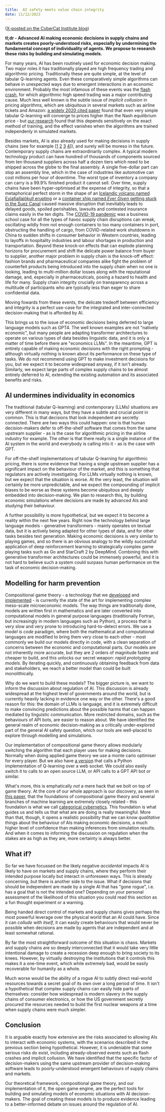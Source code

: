 ```yaml
---
title:  AI safety meets value chain integrity
date: 11/12/2023
---
```


([X-posted on the CyberCat Institute blog](https://cybercat.institute/2023/12/11/ai-safety-meets-value-chain-integrity/))

**tl;dr - Advanced AI making economic decisions in supply chains and markets creates poorly-understood risks, especially by undermining the fundamental concept of individuality of agents. We propose to research these risks by building and simulating models.**

For many years, AI has been routinely used for economic decision making. Two major roles it has traditionally played are high frequency trading and algorithmic pricing. Traditionally these are quite simple, at the level of tabular Q-learning agents. Even these comparatively simple algorithms can behave in unexpected ways due to emergent interactions in an economic environment. Probably the most infamous of these events was the [flash crash](https://en.wikipedia.org/wiki/2010_flash_crash), for which algorithmic high speed trading was a major contributing cause. Much less well known is the subtle issue of *implicit collusion* in pricing algorithms, which are ubiquitous in several markets such as airline tickets and Amazon: [a widely 2020 cited paper](https://www.aeaweb.org/articles?id=10.1257/aer.20190623) found that even very simple tabular Q-learning will converge to prices higher than the Nash equilibrium price - but [our research](https://arxiv.org/abs/2201.00345) found that this depends sensitively on the exact method of training, and the effect vanishes when the algorithms are trained independenly in simulated markets.

Besides markets, AI is also already used for making decisions in supply chains (see for example \[[1](https://www.thomsonreuters.com/en-us/posts/technology/ai-supply-chains/) [2](https://www.mckinsey.com/capabilities/operations/our-insights/autonomous-supply-chain-planning-for-consumer-goods-companies) [3](https://www.forbes.com/sites/forbestechcouncil/2023/08/08/ais-role-in-supply-chain-management-and-how-organizations-can-get-started/) [4](https://www.accenture.com/us-en/blogs/business-functions-blog/generative-ai-why-smarter-supply-chains-are-here)\]), and surely will be moreso in the future. Contemporary supply chains are extraordinarily complex. A typical modern technology product can have hundred of thousands of components sourced from ten thousand suppliers across half a dozen tiers which need to be shipped across the globe to the final assembly. A single five-dollar part can stop an assembly line, which in the case of industries like automotive can cost millions per hour of downtime. The worst type of inventory a company can carry is a 99.9% finished product it cannot sell. Over time, supply chains have been hyper-optimised at the expense of integrity, so that a metaphorical perfect storm in the shape of an [Icelandic volcano named Eyjafjallajökull erupting](https://en.wikipedia.org/wiki/2010_eruptions_of_Eyjafjallaj%C3%B6kull) or a [container ship named *Ever Given* getting stuck in the Suez Canal](https://en.wikipedia.org/wiki/2021_Suez_Canal_obstruction) caused massive disruption that inevitably leads to delayed goods, spoiled perishables, lawsuits and contested insurance claims easily in the ten digits. The [COVID-19 pandemic](https://www.ey.com/en_gl/supply-chain/how-covid-19-impacted-supply-chains-and-what-comes-next) was a business school case for all the types of havoc supply chain disruptions can wreak, oscillating wildly from not enough containers to too many containers in port, obstructing the handling of cargo, from COVID-related work shutdowns in China to sudden shifts in consumer behavior in Western countries, leading to layoffs in hospitality industries and labour shortages in production and transportation. Beyond these knock-on effects that can explode planning horizons for procurement and shift the delicate power balance from buyer to supplier, another major problem in supply chain is the knock-off effect: fashion brands and pharmaceutical companies alike fight the problem of counterfeit products being introduced into the supply chain when no one is looking, leading to multi-million dollar losses along with the reputational damage, and, especially in pharmaceuticals, posing a hazard to health and life for many. Supply chain integrity crucially on transparency across a multitude of participants who are typically less than eager to share confidential data. 

Moving fowards from these events, the delicate tredeoff between efficiency and integrity is a perfect use-case for the integrated and inter-connected decision-making that is afforded by AI.

This brings us to the issue of economic decisions being deferred to large language models such as GPT4. The well known examples are not "natively economic", but many people are adapting transformer architectures to operate on various types of data besides linguistic data, and it is only a matter of time before there are "economics LLMs". In the meantime, GPT is entirely capable of making economic decisions with the right prompting - although virtually nothing is known about its performance on these type of tasks. We do not recommend using GPT to make investment decisions for you, but we expect it to become widespread anyway, if it isn't already. Similarly, we expect large parts of complex supply chains to be almost entirely deferred to AI, extending the existing automation and its associated benefits and risks.

## AI undermines individuality in economics

The traditional (tabular Q-learning) and contemporary (LLMs) situations are very different in many ways, but they have a subtle and crucial point in common. This is that decisions that look independent are secretly connected. There are two ways this could happen: one is that human decision-makers defer to off-the-shelf software that comes from the same upstream supplier - as is the case for algorithmic pricing in the airline industry for example. The other is that there really is a single instance of the AI system in the world and everybody is calling into it - as is the case with GPT.

For off-the-shelf implementations of tabular Q-learning for algorithmic pricing, there is some evidence that having a single upstream supplier has a significant impact on the behaviour of the market, and this is something that regulators are actively investigating. For LLMs virtually nothing is known, but we expect that the situation is worse. At the very least, the situation will certainly be more unpredictable, and we expect the compounding of implicit biases to be worse as these systems become ubiquitous and deeply embedded into decision-making. We plan to research this, by building economic simulations where decisions are made by advanced AIs and studying their behaviour.

A further possibility is more hypothetical, but we expect it to become a reality within the next few years. Right now the technology behind large language models - generative transformers - mainly operates on textual data, but it is actively being adapted for other types of data, and for other tasks besides text generation. Making economic decisions is very similar to playing games, and so there is an obvious analogy to the wildly successful application of deep reinforcement learning to strategically complex game playing tasks such as Go and StarCraft 2 by DeepMind. Combining this with generative transformer architectures could be immensely powerful, and it is not hard to believe such a system could surpass human performance on the task of economic decision-making.

## Modelling for harm prevention

Compositional game theory - a technology that we [developed](https://arxiv.org/abs/1603.04641) and [implemented](https://github.com/CyberCat-Institute/open-game-engine) - is currently the state of the art for implementing complex meso-scale microeconomic models. The way things are traditionally done, models are written first in mathematics and are later converted into computational models in general purpose languages (traditionally Fortran, but increasingly in modern languages such as Python), a process that is very slow and very prone to introducing hard-to-detect errors. We use a *model is code* paradigm, where both the mathematical and computational languages are modified to bring them very close to each other - most commonly we build our models directly in code, with a clean separation of concerns between the economic and computational parts. Our models are not inherently more accurate, but they are 2 orders of magnitude faster and cheaper to build, and this unlocks our secret weapon: *rapid prototyping models*. By iterating quickly, and continuously obtaining feedback from data and stakeholders, we reach a better model than could be built monolithically.

Why do we want to build these models? The bigger picture is, we want to inform the discussion about regulation of AI. This discussion is already widespread at the highest level of governments around the world, but is currently heavily lacking in evidence one way or the other. There's a good reason for this: the domain of LLMs is language, and it is extremely difficult to make convincing predictions about the possible harms that can happen mediated by linguistic communication. More restricted domains, such as the behaviours of API bots, are easier to reason about. We have identified the general realm of economic decision-making as a critically under-explored part of the general AI safety question, which our tools are well-placed to explore through modelling and simulations.

Our implementation of compositional game theory allows modularly switching the algorithm that each player uses for making decisions. Normally when doing applied game theory we use a monte carlo optimiser for every player. But we also have [a version](https://github.com/CyberCat-Institute/open-games-RLib) that calls a Python implementation of Q-learning over a web socket. We could also easily switch it to calls to an open source LLM, or API calls to a GPT API bot or similar.

What's more, this is emphatically *not* a mere hack that we bolt on top of game theory. At the core of our whole approach is our discovery, as seen in [this paper](https://arxiv.org/abs/2105.06332), that the foundations of compositional game theory and several branches of machine learning are extremely closely related - this foundation is what we call [categorical cybernetics](/posts/2022-05-29-what-is-categorical-cybernetics.html). This foundation is what guides us and tells us that what are are doing is really meaningful. More than that, though, it opens a realistic possibility that we can know *qualitative* things about the behaviour of AIs making economic decisions, a much higher level of confidence than making inferences from simulation results. And when it comes to informing the discussion on regulation when the stakes are as high as they are, more certainty is always better.

## What if?

So far we have focussed on the likely negative *accidental* impacts AI is likely to have on markets and supply chains, where they perform their intended purpose locally but interact in unforeseen ways. This is already concerning, but there is another side to the issue. What if decisions that should be independent are made by a single AI that has "gone rogue", i.e. has a goal that is not the intended one? Depending on your personal assessment of the likelihood of this situation you could read this section as a fun thought experiment or a warning.

Being handed direct control of markets and supply chains gives perhaps the most powerful leverage over the physical world that an AI could have. Since it can *collude with itself*, it can easily create behaviours that would never be possible when decisions are made by agents that are independent and at least somewhat rational.

By far the most straightforward outcome of this situation is chaos. Markets and supply chains are so deeply interconnected that it would take very little intentional damage to create a recession deep enough to bring society to its knees. However, by virtually destroying the institutions that it controls this makes it a one-time event, which while extremely bad, would be easily recoverable for humanity as a whole.

Much worse would be the ability of a rogue AI to subtly direct real-world resources towards a secret goal of its own over a long period of time. It isn't a hypothetical that complex supply chains can easily hide parts of themselves: consider how widespread is modern slavery in the supply chains of consumer electronics, or how the US government secretly procured the resources needed to build the first nuclear weapons at a time when supply chains were much simpler.

## Conclusion

It is arguable exactly how extensive are the risks associated to allowing AIs to interact with economic systems, with the scenarios described in the previous section being hypothetical. However, it is undeniable that some serious risks do exist, including already-observed events such as flash crashes and implicit collusion. We have identified that the specific factor of decision-makers using the same upstream provider of decision-making software leads to poorly-understood emergent behaviours of supply chains and markets. 

Our theoretical framework, compositional game theory, and our implementation of it, the open game engine, are the perfect tools for building and simulating models of economic situations with AI decision-makers. The goal of creating these models is to produce evidence leading to a better-informed debate on issues around the regulation of AI.
